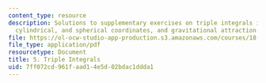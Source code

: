 ```yaml
---
content_type: resource
description: Solutions to supplementary exercises on triple integrals in rectangular,
  cylindrical, and spherical coordinates, and gravitational attraction.
file: https://ol-ocw-studio-app-production.s3.amazonaws.com/courses/18-02-multivariable-calculus-fall-2007/7ff072cd961faad14e5d02bdac1ddda1_tripl_intgrl_sol.pdf
file_type: application/pdf
resourcetype: Document
title: 5. Triple Integrals
uid: 7ff072cd-961f-aad1-4e5d-02bdac1ddda1
---
```

